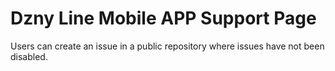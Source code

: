 # Dzny Line Mobile APP Support Page
Users can create an issue in a public repository where issues have not been disabled.
